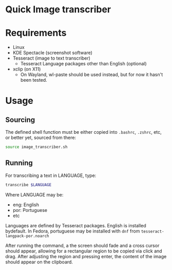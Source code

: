 # Quick Image transcriber
# Requirements
- Linux
- KDE Spectacle (screenshot software)
- Tesseract (image to text transcriber)
  - Tesseract Language packages other than English (optional)
- xclip (on X11)
  - On Wayland, wl-paste should be used instead, but for now it hasn't been tested.

# Usage
## Sourcing
The defined shell function must be either copied into `.bashrc`, `.zshrc`, etc, or better yet, sourced from there:
```sh
source image_transcriber.sh
```

## Running

For transcribing a text in LANGUAGE, type:

```sh
transcribe $LANGUAGE
```

Where LANGUAGE may be:
- eng: English
- por: Portuguese
- etc

Languages are defined by Tesseract packages. English is installed bydefault.
In Fedora, portuguese may be installed with `dnf` from `tesseract-langpack-por.noarch`

After running the command, a the screen should fade and a cross cursor should appear, allowing for a rectangular region to be copied via click and drag.
After adjusting the region and pressing enter, the content of the image should appear on the clipboard.
